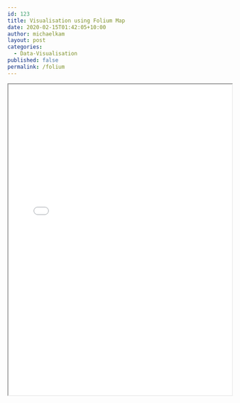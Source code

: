 ```yaml
---
id: 123
title: Visualisation using Folium Map
date: 2020-02-15T01:42:05+10:00
author: michaelkam
layout: post
categories:
  - Data-Visualisation
published: false
permalink: /folium
---
```


<iframe src="{{ site.url }}/uploads/folium/InteractiveWithLegend.html" width="100%" height="700rem"></iframe>